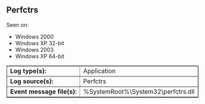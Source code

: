 ## Perfctrs

Seen on:
* Windows 2000
* Windows XP 32-bit
* Windows 2003
* Windows XP 64-bit

<table border="1" class="docutils">
  <tbody>
    <tr>
      <td><b>Log type(s):</b></td>
      <td>Application</td>
    </tr>
    <tr>
      <td><b>Log source(s):</b></td>
      <td>Perfctrs</td>
    </tr>
    <tr>
      <td><b>Event message file(s):</b></td>
      <td>%SystemRoot%\System32\perfctrs.dll</td>
    </tr>
  </tbody>
</table>

&nbsp;

